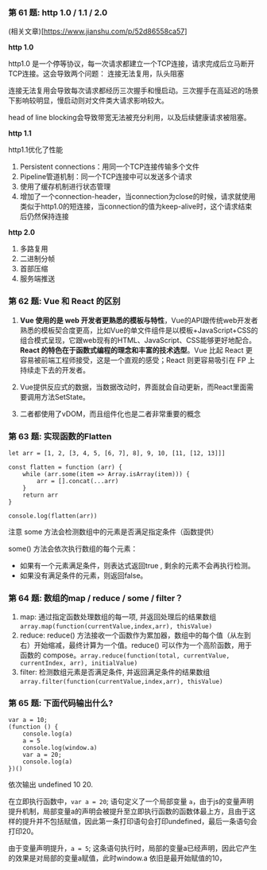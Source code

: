### 第 61 题: http 1.0 / 1.1 / 2.0

(相关文章)[https://www.jianshu.com/p/52d86558ca57]

**http 1.0**

http1.0 是一个停等协议，每一次请求都建立一个TCP连接，请求完成后立马断开TCP连接。这会导致两个问题： 连接无法复用，队头阻塞

连接无法复用会导致每次请求都经历三次握手和慢启动。三次握手在高延迟的场景下影响较明显，慢启动则对文件类大请求影响较大。

head of line blocking会导致带宽无法被充分利用，以及后续健康请求被阻塞。

**http 1.1**

http1.1优化了性能
1. Persistent connections：用同一个TCP连接传输多个文件
2. Pipeline管道机制：同一个TCP连接中可以发送多个请求
3. 使用了缓存机制进行状态管理
4. 增加了一个connection-header，当connection为close的时候，请求就使用类似于http1.0的短连接，当connection的值为keep-alive时，这个请求结束后仍然保持连接


**http 2.0**

1. 多路复用
2. 二进制分帧
3. 首部压缩
4. 服务端推送


### 第 62 题: Vue 和 React 的区别

1. **Vue 使用的是 web 开发者更熟悉的模板与特性**，Vue的API跟传统web开发者熟悉的模板契合度更高，比如Vue的单文件组件是以模板+JavaScript+CSS的组合模式呈现，它跟web现有的HTML、JavaScript、CSS能够更好地配合。**React 的特色在于函数式编程的理念和丰富的技术选型**。Vue 比起 React 更容易被前端工程师接受，这是一个直观的感受；React 则更容易吸引在 FP 上持续走下去的开发者。

2. Vue提供反应式的数据，当数据改动时，界面就会自动更新，而React里面需要调用方法SetState。

3. 二者都使用了vDOM，而且组件化也是二者非常重要的概念


### 第 63 题: 实现函数的Flatten
```JS
let arr = [1, 2, [3, 4, 5, [6, 7], 8], 9, 10, [11, [12, 13]]]

const flatten = function (arr) {
    while (arr.some(item => Array.isArray(item))) {
        arr = [].concat(...arr)
    }
    return arr
}

console.log(flatten(arr))
```

注意 some 方法会检测数组中的元素是否满足指定条件（函数提供）

some() 方法会依次执行数组的每个元素：
+ 如果有一个元素满足条件，则表达式返回true , 剩余的元素不会再执行检测。
+ 如果没有满足条件的元素，则返回false。


### 第 64 题: 数组的map / reduce / some / filter？

1. map: 通过指定函数处理数组的每一项, 并返回处理后的结果数组 `array.map(function(currentValue,index,arr), thisValue)`
2. reduce: reduce() 方法接收一个函数作为累加器，数组中的每个值（从左到右）开始缩减，最终计算为一个值。reduce() 可以作为一个高阶函数，用于函数的 compose。`array.reduce(function(total, currentValue, currentIndex, arr), initialValue)`
3. filter: 检测数组元素是否满足条件, 并返回满足条件的结果数组`array.filter(function(currentValue,index,arr), thisValue)`


### 第 65 题: 下面代码输出什么?
```JS
var a = 10;
(function () {
    console.log(a)
    a = 5
    console.log(window.a)
    var a = 20;
    console.log(a)
})()
```

依次输出 undefined 10 20.

在立即执行函数中，`var a = 20`; 语句定义了一个局部变量 `a`，由于js的变量声明提升机制，局部变量a的声明会被提升至立即执行函数的函数体最上方，且由于这样的提升并不包括赋值，因此第一条打印语句会打印undefined，最后一条语句会打印20。

由于变量声明提升，`a = 5`; 这条语句执行时，局部的变量a已经声明，因此它产生的效果是对局部的变量a赋值，此时window.a 依旧是最开始赋值的10，



